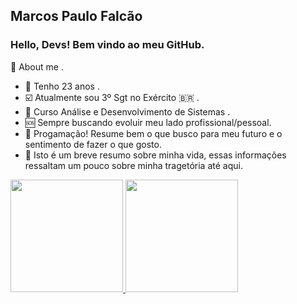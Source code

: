 
## Marcos Paulo Falcão
### Hello, Devs! Bem vindo ao meu GitHub.


👦 About me .

- 🔞 Tenho 23 anos .
- ☑️ Atualmente sou 3º Sgt no Exército 🇧🇷 .
- 📖 Curso Análise e Desenvolvimento de Sistemas . 
- 🆘 Sempre buscando evoluir meu lado profissional/pessoal.
- 💙 Progamação! Resume bem o que busco para meu futuro e o sentimento de fazer o que gosto.
- 🙂 Isto é um breve resumo sobre minha vida, essas informações ressaltam um pouco sobre minha tragetória até aqui.



<div>
<a href="https://github.com/seu-usuário-aqui">
<img height="180em" src="https://github-readme-stats.vercel.app/api/top-langs/?username=marcosfalcaoo&layout=compact&langs_count=7&theme=dracula"/>
<img height="180em" src="https://github-readme-stats.vercel.app/api?username=marcosfalcaoo&show_icons=true&theme=dracula&include_all_commits=true&count_private=true"/>
</div>

